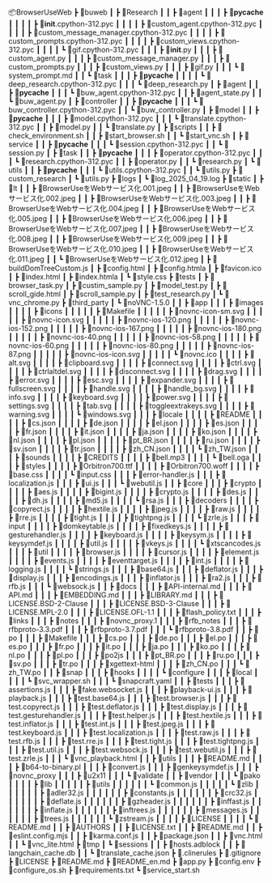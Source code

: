 📦BrowserUseWeb
 ┣ 📂buweb
 ┃ ┣ 📂Research
 ┃ ┃ ┣ 📂agent
 ┃ ┃ ┃ ┣ 📂__pycache__
 ┃ ┃ ┃ ┃ ┣ 📜__init__.cpython-312.pyc
 ┃ ┃ ┃ ┃ ┣ 📜custom_agent.cpython-312.pyc
 ┃ ┃ ┃ ┃ ┣ 📜custom_message_manager.cpython-312.pyc
 ┃ ┃ ┃ ┃ ┣ 📜custom_prompts.cpython-312.pyc
 ┃ ┃ ┃ ┃ ┣ 📜custom_views.cpython-312.pyc
 ┃ ┃ ┃ ┃ ┗ 📜gif.cpython-312.pyc
 ┃ ┃ ┃ ┣ 📜__init__.py
 ┃ ┃ ┃ ┣ 📜custom_agent.py
 ┃ ┃ ┃ ┣ 📜custom_message_manager.py
 ┃ ┃ ┃ ┣ 📜custom_prompts.py
 ┃ ┃ ┃ ┣ 📜custom_views.py
 ┃ ┃ ┃ ┣ 📜gif.py
 ┃ ┃ ┃ ┗ 📜system_prompt.md
 ┃ ┃ ┗ 📂task
 ┃ ┃ ┃ ┣ 📂__pycache__
 ┃ ┃ ┃ ┃ ┗ 📜deep_research.cpython-312.pyc
 ┃ ┃ ┃ ┗ 📜deep_research.py
 ┃ ┣ 📂agent
 ┃ ┃ ┣ 📂__pycache__
 ┃ ┃ ┃ ┗ 📜buw_agent.cpython-312.pyc
 ┃ ┃ ┣ 📜agent_state.py
 ┃ ┃ ┗ 📜buw_agent.py
 ┃ ┣ 📂controller
 ┃ ┃ ┣ 📂__pycache__
 ┃ ┃ ┃ ┗ 📜buw_controller.cpython-312.pyc
 ┃ ┃ ┗ 📜buw_controller.py
 ┃ ┣ 📂model
 ┃ ┃ ┣ 📂__pycache__
 ┃ ┃ ┃ ┣ 📜model.cpython-312.pyc
 ┃ ┃ ┃ ┗ 📜translate.cpython-312.pyc
 ┃ ┃ ┣ 📜model.py
 ┃ ┃ ┗ 📜translate.py
 ┃ ┣ 📂scripts
 ┃ ┃ ┣ 📜check_environment.sh
 ┃ ┃ ┣ 📜start_browser.sh
 ┃ ┃ ┗ 📜start_vnc.sh
 ┃ ┣ 📂service
 ┃ ┃ ┣ 📂__pycache__
 ┃ ┃ ┃ ┗ 📜session.cpython-312.pyc
 ┃ ┃ ┗ 📜session.py
 ┃ ┣ 📂task
 ┃ ┃ ┣ 📂__pycache__
 ┃ ┃ ┃ ┣ 📜operator.cpython-312.pyc
 ┃ ┃ ┃ ┗ 📜research.cpython-312.pyc
 ┃ ┃ ┣ 📜operator.py
 ┃ ┃ ┗ 📜research.py
 ┃ ┗ 📂utils
 ┃ ┃ ┣ 📂__pycache__
 ┃ ┃ ┃ ┗ 📜utils.cpython-312.pyc
 ┃ ┃ ┗ 📜utils.py
 ┣ 📂custom_research
 ┃ ┗ 📜utils.py
 ┣ 📂logs
 ┃ ┗ 📜log_2025_04_19.log
 ┣ 📂static
 ┃ ┣ 📂lt
 ┃ ┃ ┣ 📜BrowserUseをWebサービス化.001.jpeg
 ┃ ┃ ┣ 📜BrowserUseをWebサービス化.002.jpeg
 ┃ ┃ ┣ 📜BrowserUseをWebサービス化.003.jpeg
 ┃ ┃ ┣ 📜BrowserUseをWebサービス化.004.jpeg
 ┃ ┃ ┣ 📜BrowserUseをWebサービス化.005.jpeg
 ┃ ┃ ┣ 📜BrowserUseをWebサービス化.006.jpeg
 ┃ ┃ ┣ 📜BrowserUseをWebサービス化.007.jpeg
 ┃ ┃ ┣ 📜BrowserUseをWebサービス化.008.jpeg
 ┃ ┃ ┣ 📜BrowserUseをWebサービス化.009.jpeg
 ┃ ┃ ┣ 📜BrowserUseをWebサービス化.010.jpeg
 ┃ ┃ ┣ 📜BrowserUseをWebサービス化.011.jpeg
 ┃ ┃ ┗ 📜BrowserUseをWebサービス化.012.jpeg
 ┃ ┣ 📜buildDomTreeCustom.js
 ┃ ┣ 📜config.html
 ┃ ┣ 📜config.htmla
 ┃ ┣ 📜favicon.ico
 ┃ ┣ 📜index.html
 ┃ ┣ 📜index.htmla
 ┃ ┗ 📜style.css
 ┣ 📂tests
 ┃ ┣ 📜browser_task.py
 ┃ ┣ 📜custim_sample.py
 ┃ ┣ 📜model_test.py
 ┃ ┣ 📜scroll_gide.html
 ┃ ┣ 📜scroll_sample.py
 ┃ ┣ 📜test_research.py
 ┃ ┗ 📜vnc_chrome.py
 ┣ 📂third_party
 ┃ ┗ 📂noVNC-1.5.0
 ┃ ┃ ┣ 📂app
 ┃ ┃ ┃ ┣ 📂images
 ┃ ┃ ┃ ┃ ┣ 📂icons
 ┃ ┃ ┃ ┃ ┃ ┣ 📜Makefile
 ┃ ┃ ┃ ┃ ┃ ┣ 📜novnc-icon-sm.svg
 ┃ ┃ ┃ ┃ ┃ ┣ 📜novnc-icon.svg
 ┃ ┃ ┃ ┃ ┃ ┣ 📜novnc-ios-120.png
 ┃ ┃ ┃ ┃ ┃ ┣ 📜novnc-ios-152.png
 ┃ ┃ ┃ ┃ ┃ ┣ 📜novnc-ios-167.png
 ┃ ┃ ┃ ┃ ┃ ┣ 📜novnc-ios-180.png
 ┃ ┃ ┃ ┃ ┃ ┣ 📜novnc-ios-40.png
 ┃ ┃ ┃ ┃ ┃ ┣ 📜novnc-ios-58.png
 ┃ ┃ ┃ ┃ ┃ ┣ 📜novnc-ios-60.png
 ┃ ┃ ┃ ┃ ┃ ┣ 📜novnc-ios-80.png
 ┃ ┃ ┃ ┃ ┃ ┣ 📜novnc-ios-87.png
 ┃ ┃ ┃ ┃ ┃ ┣ 📜novnc-ios-icon.svg
 ┃ ┃ ┃ ┃ ┃ ┗ 📜novnc.ico
 ┃ ┃ ┃ ┃ ┣ 📜alt.svg
 ┃ ┃ ┃ ┃ ┣ 📜clipboard.svg
 ┃ ┃ ┃ ┃ ┣ 📜connect.svg
 ┃ ┃ ┃ ┃ ┣ 📜ctrl.svg
 ┃ ┃ ┃ ┃ ┣ 📜ctrlaltdel.svg
 ┃ ┃ ┃ ┃ ┣ 📜disconnect.svg
 ┃ ┃ ┃ ┃ ┣ 📜drag.svg
 ┃ ┃ ┃ ┃ ┣ 📜error.svg
 ┃ ┃ ┃ ┃ ┣ 📜esc.svg
 ┃ ┃ ┃ ┃ ┣ 📜expander.svg
 ┃ ┃ ┃ ┃ ┣ 📜fullscreen.svg
 ┃ ┃ ┃ ┃ ┣ 📜handle.svg
 ┃ ┃ ┃ ┃ ┣ 📜handle_bg.svg
 ┃ ┃ ┃ ┃ ┣ 📜info.svg
 ┃ ┃ ┃ ┃ ┣ 📜keyboard.svg
 ┃ ┃ ┃ ┃ ┣ 📜power.svg
 ┃ ┃ ┃ ┃ ┣ 📜settings.svg
 ┃ ┃ ┃ ┃ ┣ 📜tab.svg
 ┃ ┃ ┃ ┃ ┣ 📜toggleextrakeys.svg
 ┃ ┃ ┃ ┃ ┣ 📜warning.svg
 ┃ ┃ ┃ ┃ ┗ 📜windows.svg
 ┃ ┃ ┃ ┣ 📂locale
 ┃ ┃ ┃ ┃ ┣ 📜README
 ┃ ┃ ┃ ┃ ┣ 📜cs.json
 ┃ ┃ ┃ ┃ ┣ 📜de.json
 ┃ ┃ ┃ ┃ ┣ 📜el.json
 ┃ ┃ ┃ ┃ ┣ 📜es.json
 ┃ ┃ ┃ ┃ ┣ 📜fr.json
 ┃ ┃ ┃ ┃ ┣ 📜it.json
 ┃ ┃ ┃ ┃ ┣ 📜ja.json
 ┃ ┃ ┃ ┃ ┣ 📜ko.json
 ┃ ┃ ┃ ┃ ┣ 📜nl.json
 ┃ ┃ ┃ ┃ ┣ 📜pl.json
 ┃ ┃ ┃ ┃ ┣ 📜pt_BR.json
 ┃ ┃ ┃ ┃ ┣ 📜ru.json
 ┃ ┃ ┃ ┃ ┣ 📜sv.json
 ┃ ┃ ┃ ┃ ┣ 📜tr.json
 ┃ ┃ ┃ ┃ ┣ 📜zh_CN.json
 ┃ ┃ ┃ ┃ ┗ 📜zh_TW.json
 ┃ ┃ ┃ ┣ 📂sounds
 ┃ ┃ ┃ ┃ ┣ 📜CREDITS
 ┃ ┃ ┃ ┃ ┣ 📜bell.mp3
 ┃ ┃ ┃ ┃ ┗ 📜bell.oga
 ┃ ┃ ┃ ┣ 📂styles
 ┃ ┃ ┃ ┃ ┣ 📜Orbitron700.ttf
 ┃ ┃ ┃ ┃ ┣ 📜Orbitron700.woff
 ┃ ┃ ┃ ┃ ┣ 📜base.css
 ┃ ┃ ┃ ┃ ┗ 📜input.css
 ┃ ┃ ┃ ┣ 📜error-handler.js
 ┃ ┃ ┃ ┣ 📜localization.js
 ┃ ┃ ┃ ┣ 📜ui.js
 ┃ ┃ ┃ ┗ 📜webutil.js
 ┃ ┃ ┣ 📂core
 ┃ ┃ ┃ ┣ 📂crypto
 ┃ ┃ ┃ ┃ ┣ 📜aes.js
 ┃ ┃ ┃ ┃ ┣ 📜bigint.js
 ┃ ┃ ┃ ┃ ┣ 📜crypto.js
 ┃ ┃ ┃ ┃ ┣ 📜des.js
 ┃ ┃ ┃ ┃ ┣ 📜dh.js
 ┃ ┃ ┃ ┃ ┣ 📜md5.js
 ┃ ┃ ┃ ┃ ┗ 📜rsa.js
 ┃ ┃ ┃ ┣ 📂decoders
 ┃ ┃ ┃ ┃ ┣ 📜copyrect.js
 ┃ ┃ ┃ ┃ ┣ 📜hextile.js
 ┃ ┃ ┃ ┃ ┣ 📜jpeg.js
 ┃ ┃ ┃ ┃ ┣ 📜raw.js
 ┃ ┃ ┃ ┃ ┣ 📜rre.js
 ┃ ┃ ┃ ┃ ┣ 📜tight.js
 ┃ ┃ ┃ ┃ ┣ 📜tightpng.js
 ┃ ┃ ┃ ┃ ┗ 📜zrle.js
 ┃ ┃ ┃ ┣ 📂input
 ┃ ┃ ┃ ┃ ┣ 📜domkeytable.js
 ┃ ┃ ┃ ┃ ┣ 📜fixedkeys.js
 ┃ ┃ ┃ ┃ ┣ 📜gesturehandler.js
 ┃ ┃ ┃ ┃ ┣ 📜keyboard.js
 ┃ ┃ ┃ ┃ ┣ 📜keysym.js
 ┃ ┃ ┃ ┃ ┣ 📜keysymdef.js
 ┃ ┃ ┃ ┃ ┣ 📜util.js
 ┃ ┃ ┃ ┃ ┣ 📜vkeys.js
 ┃ ┃ ┃ ┃ ┗ 📜xtscancodes.js
 ┃ ┃ ┃ ┣ 📂util
 ┃ ┃ ┃ ┃ ┣ 📜browser.js
 ┃ ┃ ┃ ┃ ┣ 📜cursor.js
 ┃ ┃ ┃ ┃ ┣ 📜element.js
 ┃ ┃ ┃ ┃ ┣ 📜events.js
 ┃ ┃ ┃ ┃ ┣ 📜eventtarget.js
 ┃ ┃ ┃ ┃ ┣ 📜int.js
 ┃ ┃ ┃ ┃ ┣ 📜logging.js
 ┃ ┃ ┃ ┃ ┗ 📜strings.js
 ┃ ┃ ┃ ┣ 📜base64.js
 ┃ ┃ ┃ ┣ 📜deflator.js
 ┃ ┃ ┃ ┣ 📜display.js
 ┃ ┃ ┃ ┣ 📜encodings.js
 ┃ ┃ ┃ ┣ 📜inflator.js
 ┃ ┃ ┃ ┣ 📜ra2.js
 ┃ ┃ ┃ ┣ 📜rfb.js
 ┃ ┃ ┃ ┗ 📜websock.js
 ┃ ┃ ┣ 📂docs
 ┃ ┃ ┃ ┣ 📜API-internal.md
 ┃ ┃ ┃ ┣ 📜API.md
 ┃ ┃ ┃ ┣ 📜EMBEDDING.md
 ┃ ┃ ┃ ┣ 📜LIBRARY.md
 ┃ ┃ ┃ ┣ 📜LICENSE.BSD-2-Clause
 ┃ ┃ ┃ ┣ 📜LICENSE.BSD-3-Clause
 ┃ ┃ ┃ ┣ 📜LICENSE.MPL-2.0
 ┃ ┃ ┃ ┣ 📜LICENSE.OFL-1.1
 ┃ ┃ ┃ ┣ 📜flash_policy.txt
 ┃ ┃ ┃ ┣ 📜links
 ┃ ┃ ┃ ┣ 📜notes
 ┃ ┃ ┃ ┣ 📜novnc_proxy.1
 ┃ ┃ ┃ ┣ 📜rfb_notes
 ┃ ┃ ┃ ┣ 📜rfbproto-3.3.pdf
 ┃ ┃ ┃ ┣ 📜rfbproto-3.7.pdf
 ┃ ┃ ┃ ┗ 📜rfbproto-3.8.pdf
 ┃ ┃ ┣ 📂po
 ┃ ┃ ┃ ┣ 📜Makefile
 ┃ ┃ ┃ ┣ 📜cs.po
 ┃ ┃ ┃ ┣ 📜de.po
 ┃ ┃ ┃ ┣ 📜el.po
 ┃ ┃ ┃ ┣ 📜es.po
 ┃ ┃ ┃ ┣ 📜fr.po
 ┃ ┃ ┃ ┣ 📜it.po
 ┃ ┃ ┃ ┣ 📜ja.po
 ┃ ┃ ┃ ┣ 📜ko.po
 ┃ ┃ ┃ ┣ 📜nl.po
 ┃ ┃ ┃ ┣ 📜pl.po
 ┃ ┃ ┃ ┣ 📜po2js
 ┃ ┃ ┃ ┣ 📜pt_BR.po
 ┃ ┃ ┃ ┣ 📜ru.po
 ┃ ┃ ┃ ┣ 📜sv.po
 ┃ ┃ ┃ ┣ 📜tr.po
 ┃ ┃ ┃ ┣ 📜xgettext-html
 ┃ ┃ ┃ ┣ 📜zh_CN.po
 ┃ ┃ ┃ ┗ 📜zh_TW.po
 ┃ ┃ ┣ 📂snap
 ┃ ┃ ┃ ┣ 📂hooks
 ┃ ┃ ┃ ┃ ┗ 📜configure
 ┃ ┃ ┃ ┣ 📂local
 ┃ ┃ ┃ ┃ ┗ 📜svc_wrapper.sh
 ┃ ┃ ┃ ┗ 📜snapcraft.yaml
 ┃ ┃ ┣ 📂tests
 ┃ ┃ ┃ ┣ 📜assertions.js
 ┃ ┃ ┃ ┣ 📜fake.websocket.js
 ┃ ┃ ┃ ┣ 📜playback-ui.js
 ┃ ┃ ┃ ┣ 📜playback.js
 ┃ ┃ ┃ ┣ 📜test.base64.js
 ┃ ┃ ┃ ┣ 📜test.browser.js
 ┃ ┃ ┃ ┣ 📜test.copyrect.js
 ┃ ┃ ┃ ┣ 📜test.deflator.js
 ┃ ┃ ┃ ┣ 📜test.display.js
 ┃ ┃ ┃ ┣ 📜test.gesturehandler.js
 ┃ ┃ ┃ ┣ 📜test.helper.js
 ┃ ┃ ┃ ┣ 📜test.hextile.js
 ┃ ┃ ┃ ┣ 📜test.inflator.js
 ┃ ┃ ┃ ┣ 📜test.int.js
 ┃ ┃ ┃ ┣ 📜test.jpeg.js
 ┃ ┃ ┃ ┣ 📜test.keyboard.js
 ┃ ┃ ┃ ┣ 📜test.localization.js
 ┃ ┃ ┃ ┣ 📜test.raw.js
 ┃ ┃ ┃ ┣ 📜test.rfb.js
 ┃ ┃ ┃ ┣ 📜test.rre.js
 ┃ ┃ ┃ ┣ 📜test.tight.js
 ┃ ┃ ┃ ┣ 📜test.tightpng.js
 ┃ ┃ ┃ ┣ 📜test.util.js
 ┃ ┃ ┃ ┣ 📜test.websock.js
 ┃ ┃ ┃ ┣ 📜test.webutil.js
 ┃ ┃ ┃ ┣ 📜test.zrle.js
 ┃ ┃ ┃ ┗ 📜vnc_playback.html
 ┃ ┃ ┣ 📂utils
 ┃ ┃ ┃ ┣ 📜README.md
 ┃ ┃ ┃ ┣ 📜b64-to-binary.pl
 ┃ ┃ ┃ ┣ 📜convert.js
 ┃ ┃ ┃ ┣ 📜genkeysymdef.js
 ┃ ┃ ┃ ┣ 📜novnc_proxy
 ┃ ┃ ┃ ┣ 📜u2x11
 ┃ ┃ ┃ ┗ 📜validate
 ┃ ┃ ┣ 📂vendor
 ┃ ┃ ┃ ┗ 📂pako
 ┃ ┃ ┃ ┃ ┣ 📂lib
 ┃ ┃ ┃ ┃ ┃ ┣ 📂utils
 ┃ ┃ ┃ ┃ ┃ ┃ ┗ 📜common.js
 ┃ ┃ ┃ ┃ ┃ ┗ 📂zlib
 ┃ ┃ ┃ ┃ ┃ ┃ ┣ 📜adler32.js
 ┃ ┃ ┃ ┃ ┃ ┃ ┣ 📜constants.js
 ┃ ┃ ┃ ┃ ┃ ┃ ┣ 📜crc32.js
 ┃ ┃ ┃ ┃ ┃ ┃ ┣ 📜deflate.js
 ┃ ┃ ┃ ┃ ┃ ┃ ┣ 📜gzheader.js
 ┃ ┃ ┃ ┃ ┃ ┃ ┣ 📜inffast.js
 ┃ ┃ ┃ ┃ ┃ ┃ ┣ 📜inflate.js
 ┃ ┃ ┃ ┃ ┃ ┃ ┣ 📜inftrees.js
 ┃ ┃ ┃ ┃ ┃ ┃ ┣ 📜messages.js
 ┃ ┃ ┃ ┃ ┃ ┃ ┣ 📜trees.js
 ┃ ┃ ┃ ┃ ┃ ┃ ┗ 📜zstream.js
 ┃ ┃ ┃ ┃ ┣ 📜LICENSE
 ┃ ┃ ┃ ┃ ┗ 📜README.md
 ┃ ┃ ┣ 📜AUTHORS
 ┃ ┃ ┣ 📜LICENSE.txt
 ┃ ┃ ┣ 📜README.md
 ┃ ┃ ┣ 📜eslint.config.mjs
 ┃ ┃ ┣ 📜karma.conf.js
 ┃ ┃ ┣ 📜package.json
 ┃ ┃ ┣ 📜vnc.html
 ┃ ┃ ┗ 📜vnc_lite.html
 ┣ 📂tmp
 ┃ ┗ 📂sessions
 ┃ ┃ ┣ 📜hosts.adblock
 ┃ ┃ ┣ 📜langchain_cache.db
 ┃ ┃ ┗ 📜translate_cache.json
 ┣ 📜.clinerules
 ┣ 📜.gitignore
 ┣ 📜LICENSE
 ┣ 📜README.md
 ┣ 📜README_en.md
 ┣ 📜app.py
 ┣ 📜config.env
 ┣ 📜configure_os.sh
 ┣ 📜requirements.txt
 ┗ 📜service_start.sh